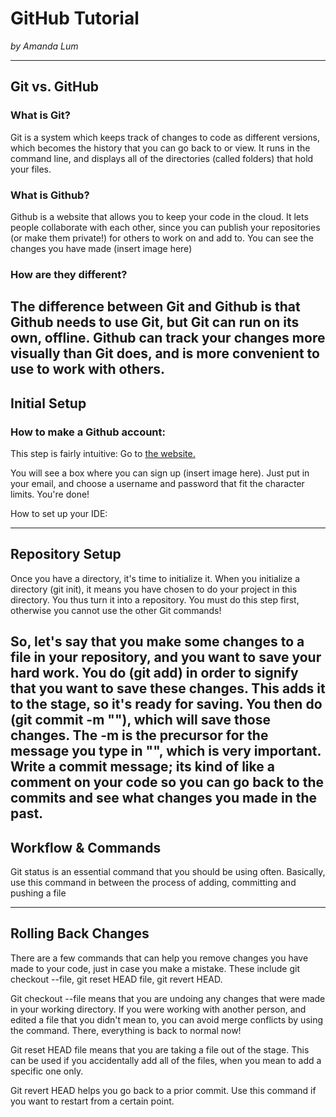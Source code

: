 # GitHub Tutorial

_by Amanda Lum_

---
## Git vs. GitHub

### What is Git?

Git is a system which keeps track of changes to code as different versions, which becomes the history that you can go back to or view. It runs in the command line, and displays all of the directories (called folders) that hold your files.

### What is Github?

Github is a website that allows you to keep your code in the cloud. It lets people collaborate with each other, since you can publish your repositories (or make them private!) for others to work on and add to. You can see the changes you have made (insert image here)

### How are they different?
The difference between Git and Github is that Github needs to use Git, but Git can run on its own, offline. Github can track your changes more visually than Git does, and is more convenient to use to work with others.
---
## Initial Setup
### How to make a Github account:

This step is fairly intuitive: Go to [the website.](https://github.com/)

You will see a box where you can sign up (insert image here). Just put in your email, and choose a username and password that fit the character limits. You're done!

How to set up your IDE:


---
## Repository Setup
Once you have a directory, it's time to initialize it. When you initialize a directory (git init), it means you have chosen to do your project in this directory. You thus turn it into a repository. You must do this step first, otherwise you cannot use the other Git commands!

So, let's say that you make some changes to a file in your repository, and you want to save your hard work. You do (git add) in order to signify that you want to save these changes. This adds it to the stage, so it's ready for saving. You then do (git commit -m ""), which will save those changes. The -m is the precursor for the message you type in "", which is very important. Write a commit message; its kind of like a comment on your code so you can go back to the commits and see what changes you made in the past.
---
## Workflow & Commands
Git status is an essential command that you should be using often. Basically, use this command in between the process of adding, committing and pushing a file


---
## Rolling Back Changes
There are a few commands that can help you remove changes you have made to your code, just in case you make a mistake. These include git checkout --file, git reset HEAD file, git revert HEAD. 

Git checkout --file means that you are undoing any changes that were made in your working directory. If you were working with another person, and edited a file that you didn't mean to, you can avoid merge conflicts by using the command. There, everything is back to normal now!

Git reset HEAD file means that you are taking a file out of the stage. This can be used if you accidentally add all of the files, when you mean to add a specific one only. 

Git revert HEAD helps you go back to a prior commit. Use this command if you want to restart from a certain point.